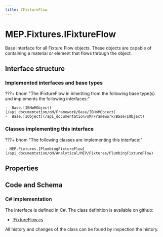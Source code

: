 ```yaml
---
title: IFixtureFlow
---
```


# MEP.Fixtures.IFixtureFlow

Base interface for all Fixture Flow objects. These objects are capable of containing a material or element that flows through the object.

## Interface structure

### Implemented interfaces and base types

???+ bhom "The IFixtureFlow in inheriting from the following base type(s) and implements the following interfaces:"

    -  Base.[IBHoMObject](/api_documentation/oM/Framework/Base/IBHoMObject)
    -  Base.[IObject](/api_documentation/oM/Framework/Base/IObject)


### Classes implementing this interface

???+ bhom "The following classes are implementing this interface:"

    - MEP.Fixtures.[PlumbingFixtureFlow](/api_documentation/oM/Analytical/MEP/Fixtures/PlumbingFixtureFlow)


## Properties

## Code and Schema

### C# implementation

The interface is defined in C#. The class definition is available on github:

- [IFixtureFlow.cs](https://github.com/BHoM/BHoM/blob/develop/MEP_oM/Fixtures\IFixtureFlow.cs)

All history and changes of the class can be found by inspection the history.
